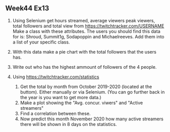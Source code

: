 ## Week44 Ex13

1. Using Selenium get hours streamed, average viewers peak viewers, total followers and total view from https://twitchtracker.com/USERNAME
Make a class with these attributes.
The users you should find this data for is:
Shroud,
Summit1g,
Sodapoppin and
Michaelreeves. Add them into a list of your specific class.

2. With this data make a pie chart with the total followers that the users has.

3. Write out who has the highest ammount of followers of the 4 people.

4. Using https://twitchtracker.com/statistics
	1. Get the total by month from October 2019-2020 (located at the buttom). Either manually or via Selenium. (You can go further back in the year is you want to get more data.)
	2. Make a plot showing the "Avg. concur. viwers" and "Active streamers"
	3. Find a correlation between these.
	4. Now predict this month November 2020 how many active streamers there will be shown in 8 days on the statistics.
